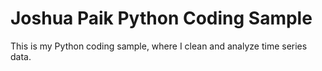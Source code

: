 # Joshua Paik Python Coding Sample
This is my Python coding sample, where I clean and analyze time series data.
